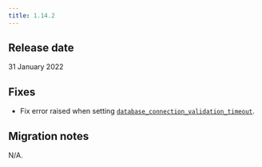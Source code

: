 ```yaml
---
title: 1.14.2
---
```


## Release date

31 January 2022

## Fixes

* Fix error raised when setting [`database_connection_validation_timeout`](/docs/on-premises/environment-variables#pactflow_database_connection_validation_timeout).

## Migration notes

N/A.

